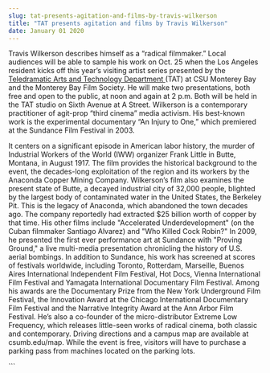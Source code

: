 ```yaml
---
slug: tat-presents-agitation-and-films-by-travis-wilkerson
title: "TAT presents agitation and films by Travis Wilkerson"
date: January 01 2020
---
```


 
<p>
  Travis Wilkerson describes himself as a “radical filmmaker.” Local audiences
  will be able to sample his work on Oct. 25 when the Los Angeles resident kicks
  off this year’s visiting artist series presented by the
  <a href="https://csumb.edu/tat">Teledramatic Arts and Technology Department </a
  >(TAT) at CSU Monterey Bay and the Monterey Bay Film Society. He will make two
  presentations, both free and open to the public, at noon and again at 2 p.m.
  Both will be held in the TAT studio on Sixth Avenue at A Street. Wilkerson is
  a contemporary practitioner of agit-prop “third cinema” media activism. His
  best-known work is the experimental documentary “An Injury to One,” which
  premiered at the Sundance Film Festival in 2003.
</p>
<p>
  It centers on a significant episode in American labor history, the murder of
  Industrial Workers of the World (IWW) organizer Frank Little in Butte,
  Montana, in August 1917. The film provides the historical background to the
  event, the decades-long exploitation of the region and its workers by the
  Anaconda Copper Mining Company. Wilkerson’s film also examines the present
  state of Butte, a decayed industrial city of 32,000 people, blighted by the
  largest body of contaminated water in the United States, the Berkeley Pit.
  This is the legacy of Anaconda, which abandoned the town decades ago. The
  company reportedly had extracted $25 billion worth of copper by that time. His
  other films include "Accelerated Underdevelopment" (on the Cuban filmmaker
  Santiago Alvarez) and "Who Killed Cock Robin?" In 2009, he presented the first
  ever performance art at Sundance with "Proving Ground," a live multi-media
  presentation chronicling the history of U.S. aerial bombings. In addition to
  Sundance, his work has screened at scores of festivals worldwide, including
  Toronto, Rotterdam, Marseille, Buenos Aires International Independent Film
  Festival, Hot Docs, Vienna International Film Festival and Yamagata
  International Documentary Film Festival. Among his awards are the Documentary
  Prize from the New York Underground Film Festival, the Innovation Award at the
  Chicago International Documentary Film Festival and the Narrative Integrity
  Award at the Ann Arbor Film Festival. He’s also a co-founder of the
  micro-distributor Extreme Low Frequency, which releases little-seen works of
  radical cinema, both classic and contemporary. Driving directions and a campus
  map are available at csumb.edu/map. While the event is free, visitors will
  have to purchase a parking pass from machines located on the parking lots.
</p>
```
